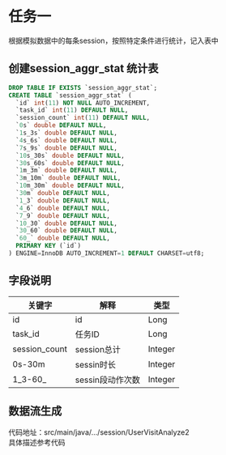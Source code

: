 # 任务一 
根据模拟数据中的每条session，按照特定条件进行统计，记入表中
## 创建session_aggr_stat 统计表
```sql
DROP TABLE IF EXISTS `session_aggr_stat`;
CREATE TABLE `session_aggr_stat` (
  `id` int(11) NOT NULL AUTO_INCREMENT,
  `task_id` int(11) DEFAULT NULL,
  `session_count` int(11) DEFAULT NULL,
  `0s` double DEFAULT NULL,
  `1s_3s` double DEFAULT NULL,
  `4s_6s` double DEFAULT NULL,
  `7s_9s` double DEFAULT NULL,
  `10s_30s` double DEFAULT NULL,
  `30s_60s` double DEFAULT NULL,
  `1m_3m` double DEFAULT NULL,
  `3m_10m` double DEFAULT NULL,
  `10m_30m` double DEFAULT NULL,
  `30m` double DEFAULT NULL,
  `1_3` double DEFAULT NULL,
  `4_6` double DEFAULT NULL,
  `7_9` double DEFAULT NULL,
  `10_30` double DEFAULT NULL,
  `30_60` double DEFAULT NULL,
  `60_` double DEFAULT NULL,
  PRIMARY KEY (`id`)
) ENGINE=InnoDB AUTO_INCREMENT=1 DEFAULT CHARSET=utf8;

```
## 字段说明
| 关键字 | 解释 | 类型 |  
| --------- | --- | --- |
| id | id | Long |
| task_id | 任务ID | Long |
| session_count | session总计 | Integer |
| 0s-30m | sessin时长 | Integer |
| 1_3-60_ | sessin段动作次数 | Integer |

## 数据流生成
代码地址：src/main/java/.../session/UserVisitAnalyze2    
具体描述参考代码
